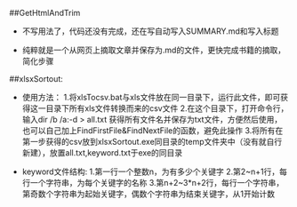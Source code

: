 ##GetHtmlAndTrim
- 不写用法了，代码还没有完成，还在写自动写入SUMMARY.md和写入标题

- 纯粹就是一个从网页上摘取文章并保存为.md的文件，更快完成书籍的摘取，简化步骤

##xlsxSortout:

- 使用方法：
1.将xlsTocsv.bat与xls文件放在同一目录下，运行此文件，即可获得这一目录下所有xls文件转换而来的csv文件
2.在这个目录下，打开命令行，输入dir /b /a:-d > all.txt 获得所有文件名并保存为txt文件，方便然后使用，也可以自己加上FindFirstFile&FindNextFile的函数，避免此操作
3.将所有在第一步获得的csv放到xlsxSortout.exe同目录的temp文件夹中（没有就自行新建），放置all.txt,keyword.txt于exe的同目录

- keyword文件结构:
1.第一行一个整数n，为有多少个关键字
2.第2~n+1行，每行一个字符串，为每个关键字的名称
3.第n+2~3*n+2行，每行一个字符串，第奇数个字符串为起始关键字，偶数个字符串为结束关键字，从1开始计数

